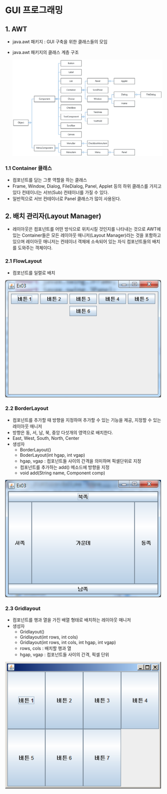 GUI 프로그래밍
===========

## 1. AWT
* java.awt 패키지 : GUI 구축을 위한 클래스들의 모임
* java.awt 패키지의 클래스 계층 구조

  <img src="awt.png" width="800"/>

### 1.1 Container 클래스
- 컴포넌트를 담는 그릇 역할을 하는 클래스
- Frame, Window, Dialog, FileDialog, Panel, Applet 등의 하위 클래스를 가지고 있다
  컨테이너는 서브(Sub) 컨테이너를 가질 수 있다.
- 일반적으로 서브 컨테이너로 Panel 클래스가 많이 사용된다.

## 2. 배치 관리자(Layout Manager)
- 레이아웃은 컴포넌트를 어떤 방식으로 위치시킬 것인지를 나타내는 것으로 AWT에 있는 Container들은 모든
  레이아웃 매니저(Layout Manager)라는 것을 포함하고 있으며 레이아웃 매니저는 컨테이너 객체에 소속되어
  있는 자식 컴포넌트들의 배치를 도와주는 객체이다.
  
### 2.1 FlowLayout
- 컴포넌트를 일렬로 배치

<img src="flowLayout.png" width="500"/>

### 2.2 BorderLayout
- 컴포넌트를 추가할 때 방향을 지정하여 추가할 수 있는 기능을 제공, 지정할 수 있는 레이아웃 매니저
- 방향은 동, 서, 남, 북, 중앙 다섯개의 영역으로 배치한다.
- East, West, South, North, Center
- 생성자
  - BorderLayout()
  - BoderLayout(int hgap, int vgap)
  - hgap, vgap : 컴포넌트들 사이의 간격을 의미하며 픽셀단위로 지정
  - 컴포넌트를 추가하는 add() 메소드에 방향을 지정
  - void add(String name, Component comp)
    
<img src="borderLayout.png" width="500"/>

### 2.3 Gridlayout
- 컴포넌트를 행과 열을 가진 배열 형태로 배치하는 레이아웃 매니저
- 생성자
  - Gridlayout()
  - Gridlayout(int rows, int cols)
  - Gridlayout(int rows, int cols, int hgap, int vgap)
  - rows, cols : 배치할 행과 열
  - hgap, vgap : 컴포넌트들 사이의 간격, 픽셀 단위
  
<img src="gridLayout.png" width="500"/>



     
  
